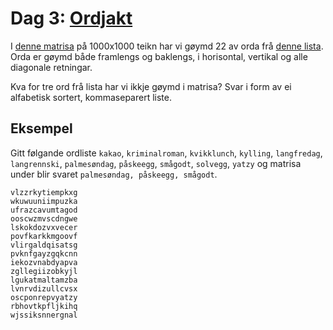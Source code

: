 # Dag 3: [Ordjakt]()

I [denne matrisa](matrix.txt) på 1000x1000 teikn har vi gøymd 22 av orda frå [denne lista](wordlist.txt). Orda er gøymd både framlengs og baklengs, i horisontal, vertikal og alle diagonale retningar.

Kva for tre ord frå lista har vi ikkje gøymd i matrisa? Svar i form av ei alfabetisk sortert, kommaseparert liste.

## Eksempel

Gitt følgande ordliste `kakao`, `kriminalroman`, `kvikklunch`, `kylling`, `langfredag`, `langrennski`, `palmesøndag`, `påskeegg`, `smågodt`, `solvegg`, `yatzy` og matrisa under blir svaret `palmesøndag, påskeegg, smågodt`.

```
vlzzrkytiempkxg 
wkuwuuniimpuzka 
ufrazcavumtagod 
ooscwzmvscdngwe 
lskokdozvxvecer 
povfkarkkmgoovf 
vlirgaldqisatsg 
pvknfgayzgqkcnn 
iekozvnabdyapva 
zgllegiizobkyjl 
lgukatmaltamzba 
lvnrvdizullcvsx 
oscponrepvyatzy 
rbhovtkpfljkihq 
wjssiksnnergnal
```